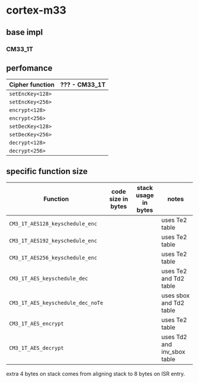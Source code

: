 # cortex-m33



## base impl

### CM33_1T



## perfomance

| Cipher function  |  ??? - CM33_1T |
|------------------|-------------------|
| `setEncKey<128>` | |
| `setEncKey<256>` | |
| `encrypt<128>`    | |
| `encrypt<256>`    | |
| `setDecKey<128>` | |
| `setDecKey<256>` | |
| `decrypt<128>`    | |
| `decrypt<256>`    | |

## specific function size

| Function | code size in bytes | stack usage in bytes | notes |
|----------|--------------------|----------------------|-------|
| `CM3_1T_AES128_keyschedule_enc` | | | uses Te2 table |
| `CM3_1T_AES192_keyschedule_enc` | | | uses Te2 table |
| `CM3_1T_AES256_keyschedule_enc` | | | uses Te2 table |
| `CM3_1T_AES_keyschedule_dec` | | | uses Te2 and Td2 table |
| `CM3_1T_AES_keyschedule_dec_noTe` | | | uses sbox and Td2 table |
| `CM3_1T_AES_encrypt` | | | uses Te2 table |
| `CM3_1T_AES_decrypt` | | | uses Td2 and inv_sbox table |

extra 4 bytes on stack comes from aligning stack to 8 bytes on ISR entry.